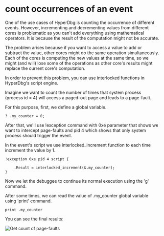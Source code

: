 # count occurrences of an event

One of the use cases of HyperDbg is counting the occurrence of different events. However, incrementing and decrementing values from different cores is problematic as you can't add everything using mathematical operators. It is because the result of the computation might not be accurate.

The problem arises because if you want to access a value to add or subtract the value, other cores might do the same operation simultaneously. Each of the cores is computing the new values at the same time, so we might (and will) lose some of the operations as other core's results might replace the current core's computation.

In order to prevent this problem, you can use interlocked functions in HyperDbg's script engine.

Imagine we want to count the number of times that system process (process id = 4) will access a paged-out page and leads to a page-fault.

For this purpose, first, we define a global variable.

```
? .my_counter = 0;
```

After that, we'll use !exception command with 0xe parameter that shows we want to intercept page-faults and pid 4 which shows that only system process should trigger the event.

In the event's script we use interlocked_increment function to each time increment the value by 1. 

```
!exception 0xe pid 4 script {
	
	.Result = interlocked_increment(&.my_counter);
}
```

Now we let the debuggee to continue its normal execution using the 'g' command.

After some times, we can read the value of .my_counter global variable using 'print' command.

```
print .my_counter
```

You can see the final results:

![Get count of page-faults](broken-reference)

